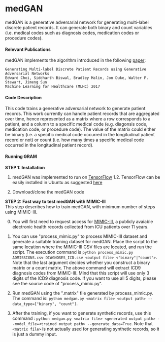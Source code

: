 medGAN
=========================================
medGAN is a generative adversarial network for generating multi-label discrete patient records. It can generate both binary and count variables (i.e. medical codes such as diagnosis codes, medication codes or procedure codes).

#### Relevant Publications

medGAN implements the algorithm introduced in the following [paper](https://arxiv.org/abs/1703.06490):

	Generating Multi-label Discrete Patient Records using Generative Adversarial Networks
	Edward Choi, Siddharth Biswal, Bradley Malin, Jon Duke, Walter F. Stewart, Jimeng Sun  
	Machine Learning for Healthcare (MLHC) 2017

#### Code Description

This code trains a generative adversarial network to generate patient records. This work currently can handle patient records that are aggregated over time, hence represented as a matrix where a row corresponds to a patient, and a column to a specific medical code (e.g. diagonsis code, medication code, or procedure code). The value of the matrix could either be binary (i.e. a specific medical code occurred in the longitudinal patient record or not) or count (i.e. how many times a specific medical code occurred in the longitudinal patient record).
	
#### Running GRAM

**STEP 1: Installation**  

1. medGAN was implemented to run on [TensorFlow](https://www.python.org/) 1.2. TensorFlow can be easily installed in Ubuntu as suggested [here](https://www.tensorflow.org/install/install_linux)

2. Download/clone the medGAN code

**STEP 2: Fast way to test medGAN with MIMIC-III**  
This step describes how to train medGAN, with minimum number of steps using MIMIC-III.

0. You will first need to request access for [MIMIC-III](https://mimic.physionet.org/gettingstarted/access/), a publicly avaiable electronic health records collected from ICU patients over 11 years. 

1. You can use "process_mimic.py" to process MIMIC-III dataset and generate a suitable training dataset for medGAN. 
Place the script to the same location where the MIMIC-III CSV files are located, and run the script.
The execution command is `python process_mimic.py ADMISSIONS.csv DIAGNOSES_ICD.csv <output file> <"binary"|"count">`.
Note that the last argument decides whether you construct a binary matrix or a count matrix.
The above command will extract ICD9 diagnosis codes from MIMIC-III. 
Mind that this script will use only 3 digits of the ICD9 diagnosis code. If you want to use all 5 digits, please see the source code of "process_mimic.py".

2. Run medGAN using the ".matrix" file generated by process_mimic.py. The command is:
`python medgan.py <matrix file> <output path> --data_type=["binary", "count"]`.

3. After the training, if you want to generate synthetic records, use this command :
`python medgan.py <matrix file> <generated output path> --model_file=<trained output path> --generate_data=True`.
Note that `<matrix file>` is not actually used for generating synthetic records, so it is just a dummy input.
